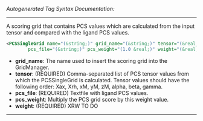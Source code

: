 <!-- THIS IS AN AUTOGENERATED FILE: Don't edit it directly, instead change the schema definition in the code itself. -->

_Autogenerated Tag Syntax Documentation:_

---
A scoring grid that contains PCS values which are calculated from the input tensor and compared with the ligand PCS values.

```xml
<PCSSingleGrid name="(&string;)" grid_name="(&string;)" tensor="(&real_cslist;)"
        pcs_file="(&string;)" pcs_weight="(1.0 &real;)" weight="(&real;)" />
```

-   **grid_name**: The name used to insert the scoring grid into the GridManager.
-   **tensor**: (REQUIRED) Comma-separated list of PCS tensor values from which the PCSSingleGrid is calculated. Tensor values should have the following order: Xax, Xrh, xM, yM, zM, alpha, beta, gamma.
-   **pcs_file**: (REQUIRED) Textfile with ligand PCS values.
-   **pcs_weight**: Multiply the PCS grid score by this weight value.
-   **weight**: (REQUIRED) XRW TO DO

---
